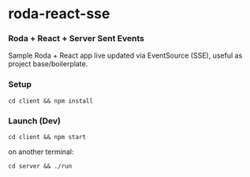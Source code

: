 # roda-react-sse

### Roda + React + Server Sent Events

Sample Roda + React app live updated via EventSource (SSE), useful as project base/boilerplate.


### Setup

```
cd client && npm install
```

### Launch (Dev)

```
cd client && npm start
```

on another terminal:

```
cd server && ./run
```
